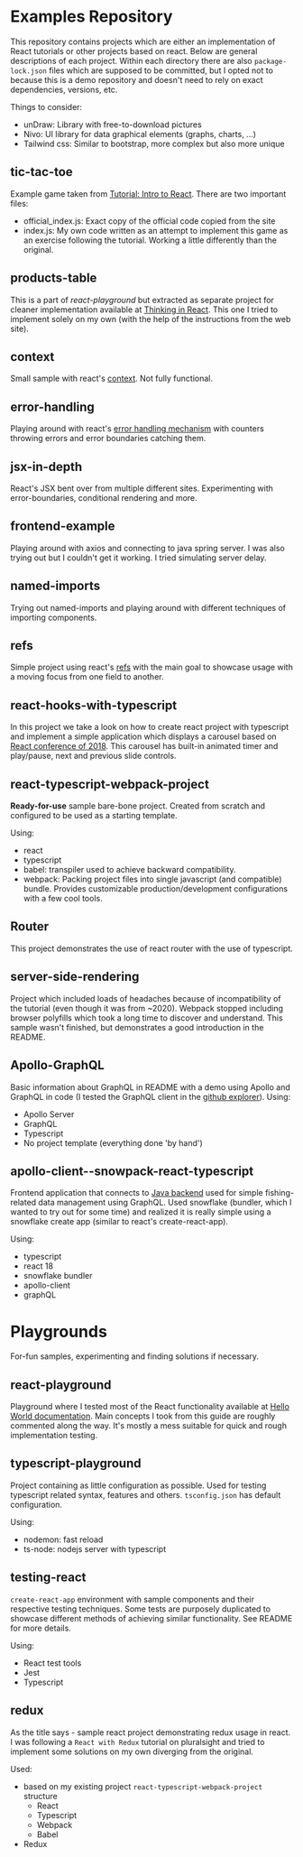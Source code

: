 # Examples Repository
This repository contains projects which are either an implementation of React tutorials or other projects based on react. Below are general descriptions of each project.
Within each directory there are also `package-lock.json` files which are supposed to be committed, but I opted not to because this is a demo repository and doesn't need to rely on exact dependencies, versions, etc.

Things to consider:
- unDraw: Library with free-to-download pictures
- Nivo: UI library for data graphical elements (graphs, charts, ...)
- Tailwind css: Similar to bootstrap, more complex but also more unique

## tic-tac-toe
Example game taken from [Tutorial: Intro to React](https://reactjs.org/tutorial/tutorial.html). There are two important files:

- official\_index.js: Exact copy of the official code copied from the site
- index.js: My own code written as an attempt to implement this game as an exercise following the tutorial. Working a little differently than the original.

## products-table
This is a part of *react-playground* but extracted as separate project for cleaner implementation available at [Thinking in React](https://reactjs.org/docs/thinking-in-react.html). This one I tried to implement solely on
my own (with the help of the instructions from the web site).

## context
Small sample with react's [context](https://reactjs.org/docs/context.html). Not fully functional.

## error-handling
Playing around with react's [error handling mechanism](https://reactjs.org/docs/error-boundaries.html) with counters throwing errors and error boundaries catching them.

## jsx-in-depth
React's JSX bent over from multiple different sites. Experimenting with error-boundaries, conditional rendering and more.

## frontend-example
Playing around with axios and connecting to java spring server. I was also trying out <Suspense /> but I couldn't get it working. I tried simulating server delay.

## named-imports
Trying out named-imports and playing around with different techniques of importing components.

## refs
Simple project using react's [refs](https://reactjs.org/docs/forwarding-refs.html) with the main goal to showcase usage with a moving focus from one field to another.

## react-hooks-with-typescript
In this project we take a look on how to create react project with typescript and implement a simple application which displays a carousel based on [React conference of 2018](https://github.com/ryanflorence/react-conf-2018). This carousel has built-in animated timer and play/pause, next and previous slide controls.

## react-typescript-webpack-project
**Ready-for-use** sample bare-bone project. Created from scratch and configured to be used as a starting template.

Using:
- react
- typescript
- babel: transpiler used to achieve backward compatibility.
- webpack: Packing project files into single javascript (and compatible) bundle. Provides customizable production/development configurations with a few cool tools.

## Router
This project demonstrates the use of react router with the use of typescript.

## server-side-rendering
Project which included loads of headaches because of incompatibility of the tutorial (even though it was from ~2020). Webpack stopped including browser polyfills which took a long time to discover and understand. This sample wasn't finished, but demonstrates a good introduction in the README.

## Apollo-GraphQL
Basic information about GraphQL in README with a demo using Apollo and GraphQL in code (I tested the GraphQL client in the [github explorer](https://docs.github.com/en/graphql/overview/explorer)).
Using:
- Apollo Server
- GraphQL
- Typescript
- No project template (everything done 'by hand')

## apollo-client--snowpack-react-typescript
Frontend application that connects to [Java backend](https://github.com/Cat-Lord/graphql-server) used for simple fishing-related data management using GraphQL. Used snowflake (bundler, which I wanted to try out for some time) and realized it is really simple using a snowflake create app (similar to react's create-react-app). 

Using:
- typescript
- react 18
- snowflake bundler
- apollo-client
- graphQL

# Playgrounds
For-fun samples, experimenting and finding solutions if necessary.

## react-playground
Playground where I tested most of the React functionality available at [Hello World documentation](https://reactjs.org/docs/hello-world.html). Main concepts I took from this guide are roughly commented along the way. It's mostly a mess
suitable for quick and rough implementation testing.

## typescript-playground
Project containing as little configuration as possible. Used for testing typescript related syntax, features and others. `tsconfig.json` has default configuration.

Using:
- nodemon: fast reload
- ts-node: nodejs server with typescript


## testing-react
`create-react-app` environment with sample components and their respective testing techniques. Some tests are purposely duplicated to showcase different methods of achieving similar functionality. See README for more details.

Using:
- React test tools
- Jest
- Typescript

## redux
As the title says - sample react project demonstrating redux usage in react. I was following a `React with Redux` tutorial on pluralsight and tried to implement some solutions on my own diverging from the original.

Used:
- based on my existing project `react-typescript-webpack-project` structure
  - React
  - Typescript
  - Webpack
  - Babel
- Redux